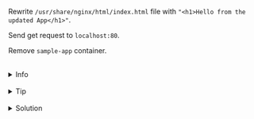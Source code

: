 Rewrite `/usr/share/nginx/html/index.html` file with `"<h1>Hello from the updated App</h1>"`.

Send get request to `localhost:80`.

Remove `sample-app` container.

<br>
<details><summary>Info</summary>
<br>

```plain
Check the instructions on handling volumes by using "docker volume --help".

Documentation - https://docs.docker.com/storage/volumes/#populate-a-volume-using-a-container.
```

</details>

<br>
<details><summary>Tip</summary>
<br>

```plain
Use > to rewrite contents of the file.

Use the 'curl' command to send a request to the localhost.
```

</details>


<br>
<details><summary>Solution</summary>
<br>

<br>

Rewrite index.html file:

<br>

```plain
docker exec sample-app sh -c "echo '<h1>Hello from the updated App</h1>' > /usr/share/nginx/html/index.html"
```{{exec}}

<br>

Send get request to `localhost:80`:

<br>

```plain
curl localhost:80
```{{exec}}

<br>

Remove the `sample-app` container:

<br>

```plain
docker rm -f sample-app
```{{exec}}
Or
```plain
docker stop sample-app && docker rm sample-app
```{{exec}}